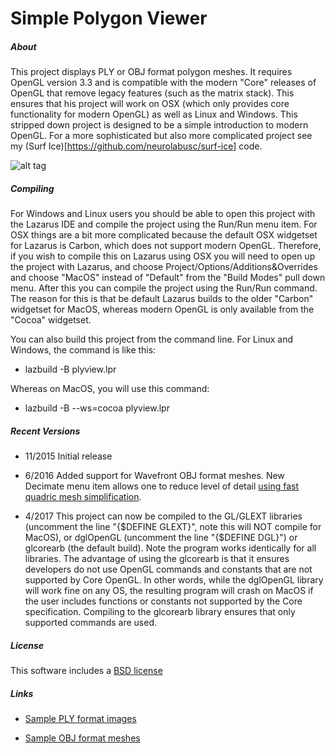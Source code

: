 # Simple Polygon Viewer

##### About

This project displays PLY or OBJ format polygon meshes. It requires OpenGL version 3.3 and is compatible with the modern "Core" releases of OpenGL that remove legacy features (such as the matrix stack). This ensures that his project will work on OSX (which only provides core functionality for modern OpenGL) as well as Linux and Windows. This stripped down project is designed to be a simple introduction to modern OpenGL. For a more sophisticated but also more complicated project see my (Surf Ice)[https://github.com/neurolabusc/surf-ice] code.

![alt tag](https://raw.githubusercontent.com/neurolabusc/plyview/master/core.jpg)

##### Compiling

For Windows and Linux users you should be able to open this project with the Lazarus IDE and compile the project using the Run/Run menu item. For OSX things are a bit more complicated because the default OSX widgetset for Lazarus is Carbon, which does not support modern OpenGL. Therefore, if you wish to compile this on Lazarus using OSX you will need to open up the project with Lazarus, and choose Project/Options/Additions&Overrides and choose "MacOS" instead of "Default" from the "Build Modes" pull down menu. After this you can compile the project using the Run/Run command. The reason for this is that be default Lazarus builds to the older "Carbon" widgetset for MacOS, whereas modern OpenGL is only available from the "Cocoa" widgetset.

You can also build this project from the command line. For Linux and Windows, the command is like this:

 - lazbuild -B plyview.lpr

Whereas on MacOS, you will use this command:

 - lazbuild -B --ws=cocoa plyview.lpr




##### Recent Versions

 - 11/2015 Initial release

 - 6/2016 Added support for Wavefront OBJ format meshes. New Decimate menu item allows one to reduce level of detail [using fast quadric mesh simplification](https://github.com/neurolabusc/Fast-Quadric-Mesh-Simplification-Pascal-).

 - 4/2017 This project can now be compiled to the GL/GLEXT libraries (uncomment the line "{$DEFINE GLEXT}", note this will NOT compile for MacOS), or dglOpenGL (uncomment the line "{$DEFINE DGL}") or glcorearb (the default build). Note the program works identically for all libraries. The advantage of using the glcorearb is that it ensures developers do not use OpenGL commands and constants that are not supported by Core OpenGL. In other words, while the dglOpenGL library will work fine on any OS, the resulting program will crash on MacOS if the user includes functions or constants not supported by the Core specification. Compiling to the glcorearb library ensures that only supported commands are used.

##### License

 This software includes a [BSD license](https://opensource.org/licenses/BSD-2-Clause)

##### Links

 - [Sample PLY format images](http://people.sc.fsu.edu/~jburkardt/data/ply/ply.html)

 - [Sample OBJ format meshes](http://people.sc.fsu.edu/~jburkardt/data/obj/obj.html)

